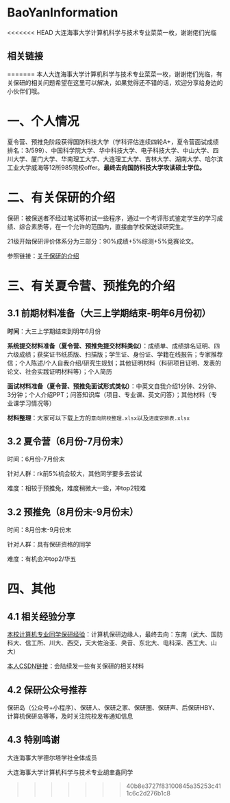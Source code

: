 # BaoYanInformation
<<<<<<< HEAD
大连海事大学计算机科学与技术专业菜菜一枚，谢谢佬们光临
## 相关链接
=======
本人大连海事大学计算机科学与技术专业菜菜一枚，谢谢佬们光临，有关保研的相关问题希望在这里可以解决，如果觉得还不错的话，欢迎分享给身边的小伙伴们哦。
# 一、个人情况
夏令营、预推免阶段获得国防科技大学（学科评估连续四轮A+，夏令营面试成绩排名：3/599）、中国科学院大学、华中科技大学、电子科技大学、中山大学、四川大学、厦门大学、华南理工大学、大连理工大学、吉林大学、湖南大学、哈尔滨工业大学威海等12所985院校offer。**最终去向国防科技大学攻读硕士学位。**
# 二、有关保研的介绍
保研：被保送者不经过笔试等初试一些程序，通过一个考评形式鉴定学生的学习成绩、综合素质等，在一个允许的范围内，直接由学校保送读研究生。

21级开始保研评价体系分为三部分：90%成绩+5%综测+5%竞赛论文。

参照链接：[关于保研的介绍](https://zhuanlan.zhihu.com/p/259145735)
# 三、有关夏令营、预推免的介绍
## 3.1 前期材料准备（大三上学期结束-明年6月份初）
**时间**：大三上学期结束到明年6月份

**系统提交材料准备（夏令营、预推免提交材料类似）**：成绩单、成绩排名证明、四六级成绩；获奖证书纸质版、扫描版；学生证、身份证、学籍在线报告；专家推荐信；个人陈述/个人自我介绍/研究生规划；其他证明材料（科研项目证明、发表的论文、社会实践证明材料等）；个人简历

**面试材料准备（夏令营、预推免面试形式类似）**：中英文自我介绍1分钟、2分钟、3分钟；个人介绍PPT；问答知识库（项目、专业课、英文问答）；其他材料（专业课学习情况等）

**材料整理**：大家可以下载上方的`意向院校整理.xlsx`以及`进度安排表.xlsx`
## 3.2 夏令营（6月份-7月份末）
时间：6月份-7月份末

针对人群：rk前5%机会较大，其他同学要多去尝试

难度：相较于预推免，难度稍微大一些，冲top2较难

## 3.2 预推免（8月份末-9月份末）
时间：8月份末-9月份末

针对人群：具有保研资格的同学

难度：有机会冲top2/华五

# 四、其他
## 4.1 相关经验分享
[本校计算机专业同学保研经验](https://zhuanlan.zhihu.com/p/569167683)：计算机保研边缘人，最终去向：东南（武大、国防科大、信工所、川大、西交，天大佐治亚、央音、东北大、电科深、西工大、山大）

[本人CSDN链接](https://blog.csdn.net/ConstineWhy?spm=1000.2115.3001.5343)：会陆续发一些有关保研的相关材料
## 4.2 保研公众号推荐
保研岛（公众号+小程序）、保研人、保研之家、保研圈、保研声、后保研HBY、计算机保研岛等等，及时关注院校发布通知信息
## 4.3 特别鸣谢
大连海事大学德尔塔学社全体成员

大连海事大学计算机科学与技术专业胡聿鑫同学
>>>>>>> 40b8e3727f83100845a35253c411c6c2d276b1c8
